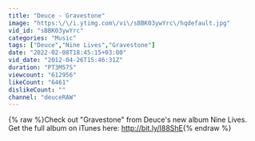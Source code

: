```yaml
---
title: "Deuce - Gravestone"
image: "https:\/\/i.ytimg.com\/vi\/sBBK03ywYrc\/hqdefault.jpg"
vid_id: "sBBK03ywYrc"
categories: "Music"
tags: ["Deuce","Nine Lives","Gravestone"]
date: "2022-02-08T18:45:15+03:00"
vid_date: "2012-04-26T15:46:31Z"
duration: "PT3M57S"
viewcount: "612956"
likeCount: "6461"
dislikeCount: ""
channel: "deuceRAW"
---
```

{% raw %}Check out &quot;Gravestone&quot; from Deuce's new album Nine Lives. Get the full album on iTunes here: <a rel="nofollow" target="blank" href="http://bit.ly/I88ShE">http://bit.ly/I88ShE</a>{% endraw %}
